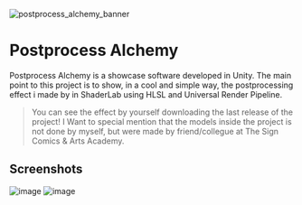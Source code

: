 ![postprocess_alchemy_banner](https://user-images.githubusercontent.com/55745404/178143240-b273814f-1aa0-4e97-8e09-4c2ad4321aab.png)

# Postprocess Alchemy
Postprocess Alchemy is a showcase software developed in Unity. The main point to this project is to show, in a cool and simple way, the postprocessing effect i made by in ShaderLab using HLSL and Universal Render Pipeline.

> You can see the effect by yourself downloading the last release of the project!
> I Want to special mention that the models inside the project is not done by myself, but were made by friend/collegue at The Sign Comics & Arts Academy.

## Screenshots
![image](https://user-images.githubusercontent.com/55745404/178143325-03d49f5b-3ccd-4168-a3fd-a981c59db5f4.png)
![image](https://user-images.githubusercontent.com/55745404/178143342-63a88d0d-c8e4-4c89-844a-4bfeb74b1c72.png)
